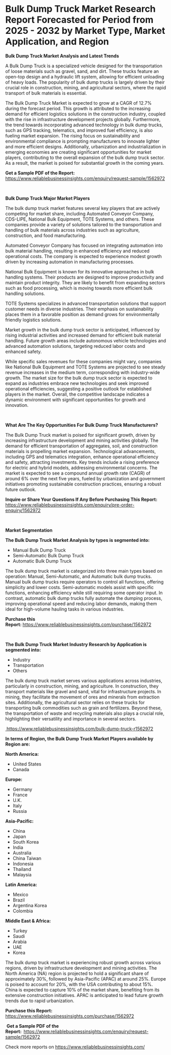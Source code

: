 <p><h1>Bulk Dump Truck Market Research Report Forecasted for Period from 2025 -  2032 by Market Type, Market Application, and Region</h1></p><p><strong>Bulk Dump Truck Market Analysis and Latest Trends</strong></p>
<p><p>A Bulk Dump Truck is a specialized vehicle designed for the transportation of loose materials such as gravel, sand, and dirt. These trucks feature an open-top design and a hydraulic lift system, allowing for efficient unloading of heavy loads. The popularity of bulk dump trucks is largely driven by their crucial role in construction, mining, and agricultural sectors, where the rapid transport of bulk materials is essential.</p><p>The Bulk Dump Truck Market is expected to grow at a CAGR of 12.7% during the forecast period. This growth is attributed to the increasing demand for efficient logistics solutions in the construction industry, coupled with the rise in infrastructure development projects globally. Furthermore, the trend towards incorporating advanced technology in bulk dump trucks, such as GPS tracking, telematics, and improved fuel efficiency, is also fueling market expansion. The rising focus on sustainability and environmental compliance is prompting manufacturers to innovate lighter and more efficient designs. Additionally, urbanization and industrialization in emerging economies are creating significant opportunities for market players, contributing to the overall expansion of the bulk dump truck sector. As a result, the market is poised for substantial growth in the coming years.</p></p>
<p><strong>Get a Sample PDF of the Report:&nbsp;</strong> <a href="https://www.reliablebusinessinsights.com/enquiry/request-sample/1562972?utm_campaign=3035&utm_medium=2&utm_source=Github&utm_content=ia&utm_term=30032025&utm_id=bulk-dump-truck">https://www.reliablebusinessinsights.com/enquiry/request-sample/1562972</a></p>
<p>&nbsp;</p>
<p><strong>Bulk Dump Truck Major Market Players</strong></p>
<p><p>The bulk dump truck market features several key players that are actively competing for market share, including Automated Conveyor Company, CDS-LIPE, National Bulk Equipment, TOTE Systems, and others. These companies provide a variety of solutions tailored to the transportation and handling of bulk materials across industries such as agriculture, construction, and food manufacturing.</p><p>Automated Conveyor Company has focused on integrating automation into bulk material handling, resulting in enhanced efficiency and reduced operational costs. The company is expected to experience modest growth driven by increasing automation in manufacturing processes.</p><p>National Bulk Equipment is known for its innovative approaches in bulk handling systems. Their products are designed to improve productivity and maintain product integrity. They are likely to benefit from expanding sectors such as food processing, which is moving towards more efficient bulk handling solutions.</p><p>TOTE Systems specializes in advanced transportation solutions that support customer needs in diverse industries. Their emphasis on sustainability places them in a favorable position as demand grows for environmentally friendly logistics solutions.</p><p>Market growth in the bulk dump truck sector is anticipated, influenced by rising industrial activities and increased demand for efficient bulk material handling. Future growth areas include autonomous vehicle technologies and advanced automation solutions, targeting reduced labor costs and enhanced safety.</p><p>While specific sales revenues for these companies might vary, companies like National Bulk Equipment and TOTE Systems are projected to see steady revenue increases in the medium term, corresponding with industry-wide growth. The market size for the bulk dump truck sector is expected to expand as industries embrace new technologies and seek improved operational efficiencies, suggesting a positive outlook for established players in the market. Overall, the competitive landscape indicates a dynamic environment with significant opportunities for growth and innovation.</p></p>
<p>&nbsp;</p>
<p><strong>What Are The Key Opportunities For Bulk Dump Truck Manufacturers?</strong></p>
<p><p>The Bulk Dump Truck market is poised for significant growth, driven by increasing infrastructure development and mining activities globally. The demand for efficient transportation of aggregates, soil, and construction materials is propelling market expansion. Technological advancements, including GPS and telematics integration, enhance operational efficiency and safety, attracting investments. Key trends include a rising preference for electric and hybrid models, addressing environmental concerns. The market is expected to see a compound annual growth rate (CAGR) of around 6% over the next five years, fueled by urbanization and government initiatives promoting sustainable construction practices, ensuring a robust future outlook.</p></p>
<p><strong>Inquire or Share Your Questions If Any Before Purchasing This Report:</strong> <a href="https://www.reliablebusinessinsights.com/enquiry/pre-order-enquiry/1562972?utm_campaign=3035&utm_medium=2&utm_source=Github&utm_content=ia&utm_term=30032025&utm_id=bulk-dump-truck">https://www.reliablebusinessinsights.com/enquiry/pre-order-enquiry/1562972</a></p>
<p>&nbsp;</p>
<p><strong>Market Segmentation</strong></p>
<p><strong>The Bulk Dump Truck Market Analysis by types is segmented into:</strong></p>
<p><ul><li>Manual Bulk Dump Truck</li><li>Semi-Automatic Bulk Dump Truck</li><li>Automatic Bulk Dump Truck</li></ul></p>
<p><p>The bulk dump truck market is categorized into three main types based on operation: Manual, Semi-Automatic, and Automatic bulk dump trucks. Manual bulk dump trucks require operators to control all functions, offering simplicity and lower costs. Semi-automatic models assist with specific functions, enhancing efficiency while still requiring some operator input. In contrast, automatic bulk dump trucks fully automate the dumping process, improving operational speed and reducing labor demands, making them ideal for high-volume hauling tasks in various industries.</p></p>
<p><strong>Purchase this Report:&nbsp;</strong><a href="https://www.reliablebusinessinsights.com/purchase/1562972?utm_campaign=3035&utm_medium=2&utm_source=Github&utm_content=ia&utm_term=30032025&utm_id=bulk-dump-truck">https://www.reliablebusinessinsights.com/purchase/1562972</a></p>
<p>&nbsp;</p>
<p><strong>The Bulk Dump Truck Market Industry Research by Application is segmented into:</strong></p>
<p><ul><li>Industry</li><li>Transportation</li><li>Others</li></ul></p>
<p><p>The bulk dump truck market serves various applications across industries, particularly in construction, mining, and agriculture. In construction, they transport materials like gravel and sand, vital for infrastructure projects. In mining, they facilitate the movement of ores and minerals from extraction sites. Additionally, the agricultural sector relies on these trucks for transporting bulk commodities such as grain and fertilizers. Beyond these, the transportation of waste and recycling materials also plays a crucial role, highlighting their versatility and importance in several sectors.</p></p>
<p><a href="https://www.reliablebusinessinsights.com/bulk-dump-truck-r1562972?utm_campaign=3035&utm_medium=2&utm_source=Github&utm_content=ia&utm_term=30032025&utm_id=bulk-dump-truck">&nbsp;https://www.reliablebusinessinsights.com/bulk-dump-truck-r1562972</a></p>
<p><strong>In terms of Region, the Bulk Dump Truck Market Players available by Region are:</strong></p>
<p>
    <p> <strong> North America: </strong>
        <ul>
            <li>United States</li>
            <li>Canada</li>
        </ul>
        </p> 
    <p> <strong> Europe: </strong>
        <ul>
            <li>Germany</li>
            <li>France</li>
            <li>U.K.</li>
            <li>Italy</li>
            <li>Russia</li>
        </ul>
        </p> 
    <p> <strong> Asia-Pacific: </strong>
        <ul>
            <li>China</li>
            <li>Japan</li>
            <li>South Korea</li>
            <li>India</li>
            <li>Australia</li>
            <li>China Taiwan</li>
            <li>Indonesia</li>
            <li>Thailand</li>
            <li>Malaysia</li>
        </ul>
        </p> 
    <p> <strong> Latin America: </strong>
        <ul>
            <li>Mexico</li>
            <li>Brazil</li>
            <li>Argentina Korea</li>
            <li>Colombia</li>
        </ul>
        </p> 
    <p> <strong> Middle East & Africa: </strong>
        <ul>
            <li>Turkey</li>
            <li>Saudi</li>
            <li>Arabia</li>
            <li>UAE</li>
            <li>Korea</li>
        </ul>
    </p>
    </p>
<p><p>The bulk dump truck market is experiencing robust growth across various regions, driven by infrastructure development and mining activities. The North America (NA) region is projected to hold a significant share of approximately 30%, followed by Asia-Pacific (APAC) at around 25%. Europe is poised to account for 20%, with the USA contributing to about 15%. China is expected to capture 10% of the market share, benefiting from its extensive construction initiatives. APAC is anticipated to lead future growth trends due to rapid urbanization.</p></p>
<p><strong>Purchase this Report: </strong><a href="https://www.reliablebusinessinsights.com/purchase/1562972?utm_campaign=3035&utm_medium=2&utm_source=Github&utm_content=ia&utm_term=30032025&utm_id=bulk-dump-truck">https://www.reliablebusinessinsights.com/purchase/1562972</a></p>
<p>&nbsp;<strong>Get a Sample PDF of the Report:&nbsp;&nbsp;</strong><a href="https://www.reliablebusinessinsights.com/enquiry/request-sample/1562972?utm_campaign=3035&utm_medium=2&utm_source=Github&utm_content=ia&utm_term=30032025&utm_id=bulk-dump-truck">https://www.reliablebusinessinsights.com/enquiry/request-sample/1562972</a></p>
<p><strong></strong></p>
<p>Check more reports on <a href="https://www.reliablebusinessinsights.com/?utm_campaign=3035&utm_medium=2&utm_source=Github&utm_content=ia&utm_term=30032025&utm_id=bulk-dump-truck">https://www.reliablebusinessinsights.com/</a></p>